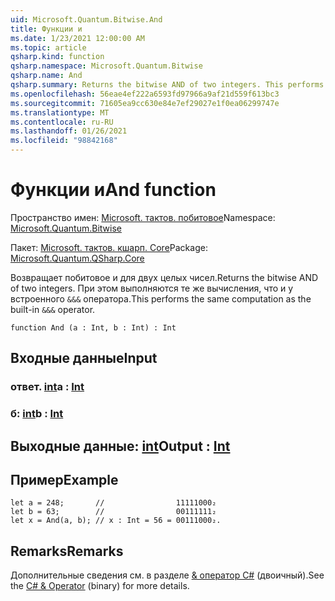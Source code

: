 ```yaml
---
uid: Microsoft.Quantum.Bitwise.And
title: Функции и
ms.date: 1/23/2021 12:00:00 AM
ms.topic: article
qsharp.kind: function
qsharp.namespace: Microsoft.Quantum.Bitwise
qsharp.name: And
qsharp.summary: Returns the bitwise AND of two integers. This performs the same computation as the built-in `&&&` operator.
ms.openlocfilehash: 56eae4ef222a6593fd97966a9af21d559f613bc3
ms.sourcegitcommit: 71605ea9cc630e84e7ef29027e1f0ea06299747e
ms.translationtype: MT
ms.contentlocale: ru-RU
ms.lasthandoff: 01/26/2021
ms.locfileid: "98842168"
---
```

# <a name="and-function"></a><span data-ttu-id="d5102-102">Функции и</span><span class="sxs-lookup"><span data-stu-id="d5102-102">And function</span></span>

<span data-ttu-id="d5102-103">Пространство имен: [Microsoft. тактов. побитовое](xref:Microsoft.Quantum.Bitwise)</span><span class="sxs-lookup"><span data-stu-id="d5102-103">Namespace: [Microsoft.Quantum.Bitwise](xref:Microsoft.Quantum.Bitwise)</span></span>

<span data-ttu-id="d5102-104">Пакет: [Microsoft. тактов. кшарп. Core](https://nuget.org/packages/Microsoft.Quantum.QSharp.Core)</span><span class="sxs-lookup"><span data-stu-id="d5102-104">Package: [Microsoft.Quantum.QSharp.Core](https://nuget.org/packages/Microsoft.Quantum.QSharp.Core)</span></span>


<span data-ttu-id="d5102-105">Возвращает побитовое и для двух целых чисел.</span><span class="sxs-lookup"><span data-stu-id="d5102-105">Returns the bitwise AND of two integers.</span></span>
<span data-ttu-id="d5102-106">При этом выполняются те же вычисления, что и у встроенного `&&&` оператора.</span><span class="sxs-lookup"><span data-stu-id="d5102-106">This performs the same computation as the built-in `&&&` operator.</span></span>

```qsharp
function And (a : Int, b : Int) : Int
```


## <a name="input"></a><span data-ttu-id="d5102-107">Входные данные</span><span class="sxs-lookup"><span data-stu-id="d5102-107">Input</span></span>

### <a name="a--int"></a><span data-ttu-id="d5102-108">ответ. [int](xref:microsoft.quantum.lang-ref.int)</span><span class="sxs-lookup"><span data-stu-id="d5102-108">a : [Int](xref:microsoft.quantum.lang-ref.int)</span></span>




### <a name="b--int"></a><span data-ttu-id="d5102-109">б: [int](xref:microsoft.quantum.lang-ref.int)</span><span class="sxs-lookup"><span data-stu-id="d5102-109">b : [Int](xref:microsoft.quantum.lang-ref.int)</span></span>





## <a name="output--int"></a><span data-ttu-id="d5102-110">Выходные данные: [int](xref:microsoft.quantum.lang-ref.int)</span><span class="sxs-lookup"><span data-stu-id="d5102-110">Output : [Int](xref:microsoft.quantum.lang-ref.int)</span></span>



## <a name="example"></a><span data-ttu-id="d5102-111">Пример</span><span class="sxs-lookup"><span data-stu-id="d5102-111">Example</span></span>

```qsharp
let a = 248;       //                11111000₂
let b = 63;        //                00111111₂
let x = And(a, b); // x : Int = 56 = 00111000₂.
```

## <a name="remarks"></a><span data-ttu-id="d5102-112">Remarks</span><span class="sxs-lookup"><span data-stu-id="d5102-112">Remarks</span></span>

<span data-ttu-id="d5102-113">Дополнительные сведения см. в разделе [ &amp; оператор C#](https://docs.microsoft.com/dotnet/csharp/language-reference/operators/and-operator) (двоичный).</span><span class="sxs-lookup"><span data-stu-id="d5102-113">See the [C# &amp; Operator](https://docs.microsoft.com/dotnet/csharp/language-reference/operators/and-operator) (binary) for more details.</span></span>